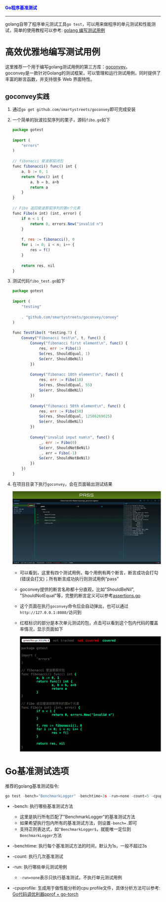 #### <font color="blue">Go程序基准测试</font>

---

golang自带了程序单元测试工具`go test`，可以用来做程序的单元测试和性能测试，简单的使用教程可以参考: [golang 编写测试用例](https://github.com/astaxie/build-web-application-with-golang/blob/master/zh/11.3.md)

# 高效优雅地编写测试用例

这里推荐一个用于编写golang测试用例的第三方库：[goconvey](https://github.com/smartystreets/goconvey)。  
goconvey是一款针对Golang的测试框架，可以管理和运行测试用例，同时提供了丰富的断言函数，并支持很多 Web 界面特性。

## goconvey实践

1. 通过`go get github.com/smartystreets/goconvey`即可完成安装
2. 一个简单的狄波拉契序列的栗子，源码`fibo.go`如下

	```js
	package gotest
	
	import (
		"errors"
	)
	
	// fibonacci 斐波那契闭包
	func fibonacci() func() int {
		a, b := 0, 1
		return func() int {
			a, b = b, a+b
			return a
		}
	}
	
	// Fibo 返回斐波那契序列的第n个元素
	func Fibo(n int) (int, error) {
		if n < 1 {
			return 0, errors.New("invalid n")
		}
	
		f, res := fibonacci(), 0
		for i := 0; i < n; i++ {
			res = f()
		}
	
		return res, nil
	}
	```
	
3. 测试代码`fibo_test.go`如下

	```js
	package gotest
	
	import (
		"testing"
	
		. "github.com/smartystreets/goconvey/convey"
	)
	
	func TestFibo(t *testing.T) {
		Convey("Fibonacci test\n", t, func() {
			Convey("fibonacci first element\n", func() {
				res, err := Fibo(1)
				So(res, ShouldEqual, 1)
				So(err, ShouldBeNil)
			})
	
			Convey("fibonacc 10th element\n", func() {
				res, err := Fibo(10)
				So(res, ShouldEqual, 55)
				So(err, ShouldBeNil)
			})
	
			Convey("fibonacci 50th element\n", func() {
				res, err := Fibo(50)
				So(res, ShouldEqual, 12586269025)
				So(err, ShouldBeNil)
			})
	
			Convey("invalid input num\n", func() {
				_, err := Fibo(0)
				So(err, ShouldNotBeNil)
				_, err = Fibo(-1)
				So(err, ShouldNotBeNil)
			})
		})
	}
	```

4. 在项目目录下执行`goconvey`，会在页面输出测试结果

	![](./image/go_test_1.png)
	
	* 可以看到，这里有四个测试用例，每个用例有两个断言，断言成功会打勾(错误会打叉)；所有断言成功执行则测试用例“pass”
	* goconvey提供的断言名称都十分直观，比如"ShouldBeNil", "ShouldNotEqual"等，完整的断言定义可以参考[assertions.go](https://github.com/smartystreets/goconvey/blob/master/convey/assertions.go)
	* 这个页面在执行`goconvey`命令后会自动弹出，也可以通过`http://127.0.0.1:8080/`访问到
	* 红框标识的部分是本次单元测试的包，点击可以看到这个包内代码的覆盖率情况，显示页面如下

		![](./image/go_test_2.png)
	
# Go基准测试选项

推荐的golang基准测试指令:

```js
go test -bench="BenchmarkLogger" -benchtime=3s -run=none -count=5 -cpuprofile=cpu.prof 
```

* -bench: 执行哪些基准测试方法

	* 这里是执行所有匹配了"BenchmarkLogger"的基准测试方法
	* 如果希望执行包内所有的基准测试方法，则设置`-bench=.`即可
	* 支持正则表达式，如`^BenchmarkLogger$`，就能唯一定位到`BenchmarkLogger`方法

* -benchtime: 执行每个基准测试方法的时间，默认为1s，一般不超过3s
* -count: 执行几次基准测试
* -run: 执行哪些单元测试用例

	* `-run=none`表示只执行基准测试，不执行单元测试用例

* -cpuprofile: 生成用于做性能分析的cpu profile文件，具体分析方法可以参考: [Go代码调优利器pprof + go-torch](./go-torch.md)
